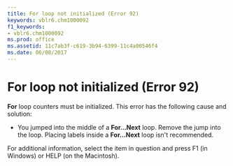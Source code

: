 ```yaml
---
title: For loop not initialized (Error 92)
keywords: vblr6.chm1000092
f1_keywords:
- vblr6.chm1000092
ms.prod: office
ms.assetid: 11c7ab3f-c619-3b94-6399-11c4a00546f4
ms.date: 06/08/2017
---
```



# For loop not initialized (Error 92)

 **For** loop counters must be initialized. This error has the following cause and solution:



- You jumped into the middle of a **For...Next** loop. Remove the jump into the loop. Placing labels inside a **For...Next** loop isn't recommended.
    

For additional information, select the item in question and press F1 (in Windows) or HELP (on the Macintosh).

